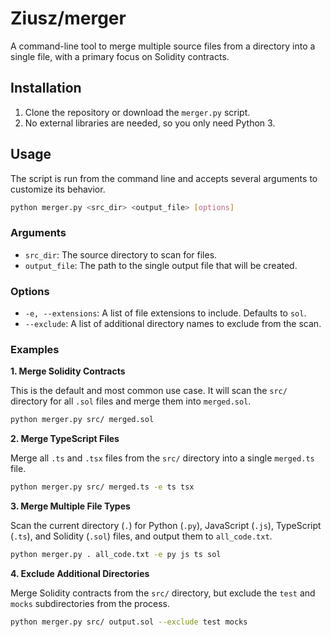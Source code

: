 # Ziusz/merger

A command-line tool to merge multiple source files from a directory into a single file, with a primary focus on Solidity contracts.

## Installation

1.  Clone the repository or download the `merger.py` script.
2.  No external libraries are needed, so you only need Python 3.

## Usage

The script is run from the command line and accepts several arguments to customize its behavior.

```bash
python merger.py <src_dir> <output_file> [options]
```

### Arguments

-   `src_dir`: The source directory to scan for files.
-   `output_file`: The path to the single output file that will be created.

### Options

-   `-e, --extensions`: A list of file extensions to include. Defaults to `sol`.
-   `--exclude`: A list of additional directory names to exclude from the scan.

### Examples

**1. Merge Solidity Contracts**

This is the default and most common use case. It will scan the `src/` directory for all `.sol` files and merge them into `merged.sol`.

```bash
python merger.py src/ merged.sol
```

**2. Merge TypeScript Files**

Merge all `.ts` and `.tsx` files from the `src/` directory into a single `merged.ts` file.

```bash
python merger.py src/ merged.ts -e ts tsx
```

**3. Merge Multiple File Types**

Scan the current directory (`.`) for Python (`.py`), JavaScript (`.js`), TypeScript (`.ts`), and Solidity (`.sol`) files, and output them to `all_code.txt`.

```bash
python merger.py . all_code.txt -e py js ts sol
```

**4. Exclude Additional Directories**

Merge Solidity contracts from the `src/` directory, but exclude the `test` and `mocks` subdirectories from the process.

```bash
python merger.py src/ output.sol --exclude test mocks
```